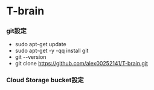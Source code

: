 # T-brain
### git設定
* sudo apt-get update
* sudo apt-get -y -qq install git
* git --version
* git clone https://github.com/alex00252141/T-brain.git

### Cloud Storage bucket設定
